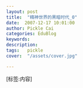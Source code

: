 ```yaml
---
layout: post  
title:  "精神世界的黑暗时代_0"
date:  2007-12-17 10:01:00
author: Pickle Cai  
categories: EduBlog  
keywords: 
description:   
tags:	pickle   
cover:  "/assets/cover.jpg"  

---
```


[标签:内容]
